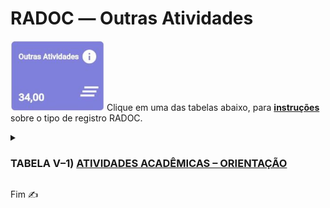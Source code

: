 # RADOC &#x2015; Outras Atividades

<img src="../media/painel-outras-atividades.jpg" width="150"> Clique em uma das tabelas abaixo, para <ins>**instruções**</ins> sobre o tipo de registro RADOC.

<details><summary><b><H3>TABELA V–1) <ins>ATIVIDADES ACADÊMICAS – ORIENTAÇÃO</ins></H3></b></summary>
  
|Item|Descrição|Pontos|**_Link_ para Instruções**|
|-|-|-|-|
|1|Aluno orientado em tese de doutorado defendida e aprovada|20|&#9752; [Registro oriundo do _Lattes_](./fonte-lattes.md)|
|2|Aluno co-orientado em tese de doutorado defendida e aprovada|7|&#9752; [Registro oriundo do _Lattes_](./fonte-lattes.md)|
|3|Aluno orientado em tese de doutorado em andamento|10|&#9752; [Registro oriundo do _Lattes_](./fonte-lattes.md)|
|4|Aluno co-orientado em tese de doutorado em andamento|4|&#9752; [Registro oriundo do _Lattes_](./fonte-lattes.md)|
|5|Aluno orientado em dissertação de mestrado defendida e aprovada|15|&#9752; [Registro oriundo do _Lattes_](./fonte-lattes.md)|
|6|Aluno co-orientado em dissertação de mestrado defendida e aprovada|5|&#9752; [Registro oriundo do _Lattes_](./fonte-lattes.md)|
|7|Aluno orientado em dissertação de mestrado em andamento|8|&#9752; [Registro oriundo do _Lattes_](./fonte-lattes.md)|
|8|Aluno co-orientado em dissertação de mestrado em andamento|3|&#9752; [Registro oriundo do _Lattes_](./fonte-lattes.md)|
|9|Aluno orientado em monografia de especialização aprovada|8<br>(máx. 24)|&#9752; [Registro oriundo do _Lattes_](./fonte-lattes.md)|
|10|Aluno orientado em monografia de especialização em andamento|4<br>(máx. 12)|&#9752; [Registro oriundo do _Lattes_](./fonte-lattes.md)|
|11|Aluno orientado em residência médica ou em residência multiprofissional em saúde|5|&#10084; [O docente insere o registro](./fonte-insercao.md)|
|12|Aluno orientado em estágio curricular obrigatório|3|[O docente insere o registro](./fonte-insercao.md)|
|13|Aluno orientado em projeto de final de curso|3|&#9752; [Registro oriundo do _Lattes_](./fonte-lattes.md)|
|14|Aluno de outra IFE orientado em tese de doutorado defendida e aprovada|6|&#9752; [Registro oriundo do _Lattes_](./fonte-lattes.md)|
|15|Aluno de outra IFE co-orientado em tese de doutorado defendida e aprovada|3|&#9752; [Registro oriundo do _Lattes_](./fonte-lattes.md)|
|16|Aluno de outra IFE orientado em tese de doutorado em andamento|3|&#9752; [Registro oriundo do _Lattes_](./fonte-lattes.md)|
|17|Aluno de outra IFE co-orientado em tese de doutorado em andamento|2|&#9752; [Registro oriundo do _Lattes_](./fonte-lattes.md)|
|18|Aluno de outra IFE orientado em dissertação de mestrado defendida e aprovada|4|&#9752; [Registro oriundo do _Lattes_](./fonte-lattes.md)|
|19|Aluno de outra IFE co-orientado em dissertação de mestrado defendida e aprovada|2|&#9752; [Registro oriundo do _Lattes_](./fonte-lattes.md)|
|20|Aluno de outra IFE orientado em dissertação de mestrado em andamento|2|&#9752; [Registro oriundo do _Lattes_](./fonte-lattes.md)|
|21|Aluno de outra IFE co-orientado em dissertação de mestrado em andamento|1|&#9752; [Registro oriundo do _Lattes_](./fonte-lattes.md)|
|22|Aluno orientado em programas institucionais de iniciação científica, tecnológica, extensão, ensino e similares (PIBIC / PIVIC / PIBITI / PIVITI / ITI / ITC / PROLICEN / PICMEOBMEP / PROBEC / PROVEC / PIBID)|6|&#9752; [Registro oriundo do _Lattes_](./fonte-lattes.md)|
|23|Aluno orientado em programas institucionais de iniciação científica júnior, jovens talentos, apoio técnico e similares|5|[&#9728; O docente insere o registro](./fonte-insercao.md)|
|24|Aluno orientado em programa especial de treinamento (PET)|5|&#9728; [O docente insere o registro](./fonte-insercao.md)|
|25|Aluno com bolsa orientado em projetos de pesquisa / inovação / extensão / cultura / ensino|4|&#9728; [O docente insere o registro](./fonte-insercao.md)|
|26|Aluno sem bolsa orientado em projetos de pesquisa, inovação, extensão, cultura e ensino|3|[O docente insere o registro](./fonte-insercao.md)|
|27|Aluno orientado em programa de monitoria|3|&#10084;  [Registro importado de Sistemas UFG](./fonte-sistema.md)|
|28|Aluno orientado em estágio curricular não obrigatório ou estágio docência|2|[O docente insere o registro](./fonte-insercao.md)|
|29|Aluno orientado em prática como componente curricular (PCC)|1|&#9728; [O docente insere o registro](./fonte-insercao.md)|
|30|Aluno com deficiência, transtornos globais do desenvolvimento e altas habilidades / superdotação orientado em programa de apoio pedagógico ou em trabalho final de curso|20<br>(máx. 40)|&#9728; [O docente insere o registro](./fonte-insercao.md)|
|31|Pesquisador supervisionado em estágio de pós-doutoramento (PRODOC, PNPD, DCR, PDJ, PDS e similares)|8|[Registro oriundo do _Lattes_](./fonte-lattes.md)|
|32|Aluno orientado em atividade de Preceptoria|1|&#9728; [O docente insere o registro](./fonte-insercao.md)|
|33|Aluno orientado em atividade de Tutoria|1|&#9728; [O docente insere o registro](./fonte-insercao.md)|
|34|Aluno orientado em Programa de Intercâmbio Internacional|1|&#9728; [O docente insere o registro](./fonte-insercao.md)|
|35|Aluno de baixo rendimento acompanhado/orientado por meio de um projeto de ensino aprovado em reunião do Conselho Diretor da Unidade Acadêmica ou em reunião do Colegiado da Unidade Acadêmica Especial|4<br>(máx. 20)|&#9728; [O docente insere o registro](./fonte-insercao.md)|
</details>

Fim &#9997;
